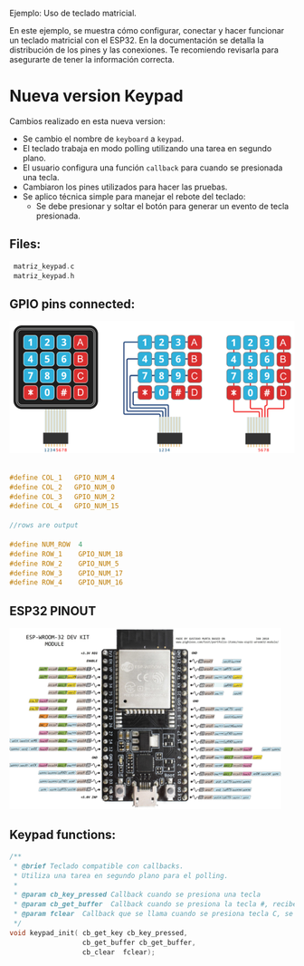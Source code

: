 Ejemplo: Uso de teclado matricial.

En este ejemplo, se muestra cómo configurar, conectar y hacer funcionar un teclado matricial con el ESP32. En la documentación se detalla la distribución de los pines y las conexiones. Te recomiendo revisarla para asegurarte de tener la información correcta.


# Nueva version Keypad
Cambios realizado en esta nueva version:
 -  Se cambio el nombre de `keyboard` a `keypad`.
 -  El teclado trabaja en modo polling utilizando una tarea en segundo plano.
 -  El usuario configura una función `callback` para cuando se presionada una tecla.
 -  Cambiaron los pines utilizados para hacer las pruebas.
 - Se aplico técnica simple para manejar el rebote del teclado:
    - Se debe presionar y soltar el botón para generar un evento de tecla presionada.
## Files:

```c  
 matriz_keypad.c
 matriz_keypad.h
```



## GPIO pins connected:

![img](./imgs/matriz_keypad.png)


```c  

#define COL_1   GPIO_NUM_4 	
#define COL_2   GPIO_NUM_0 	
#define COL_3   GPIO_NUM_2 	
#define COL_4   GPIO_NUM_15 

//rows are output

#define NUM_ROW  4
#define ROW_1    GPIO_NUM_18
#define ROW_2    GPIO_NUM_5
#define ROW_3    GPIO_NUM_17
#define ROW_4    GPIO_NUM_16

```



## ESP32 PINOUT
<p align="left">
  <img src="./imgs/esp32_pinout.jpg" width="480" height="320" >
</p>





## Keypad functions:

 

```c  
/**
 * @brief Teclado compatible con callbacks. 
 * Utiliza una tarea en segundo plano para el polling.
 * 
 * @param cb_key_pressed Callback cuando se presiona una tecla
 * @param cb_get_buffer  Callback cuando se presiona la tecla #, recibe el buffer como parametro
 * @param fclear  Callback que se llama cuando se presiona tecla C, se borra el buffer
 */
void keypad_init( cb_get_key cb_key_pressed,
                  cb_get_buffer cb_get_buffer,
                  cb_clear  fclear);

```


